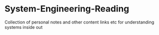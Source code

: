 # System-Engineering-Reading
Collection of personal notes and other content links etc for understanding systems inside out
